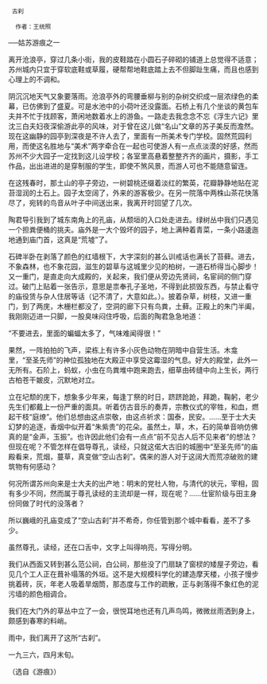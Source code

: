      古刹 

      作者：王统照 

   ──姑苏游痕之一 

   离开沧浪亭，穿过几条小街，我的皮鞋踏在小圆石子碎砌的铺道上总觉得不适意；苏州城内只宜于穿软底鞋或草履，硬帮帮地鞋底踏上去不但脚趾生痛，而且也感到心理上的不调和。 

   阴沉沉地天气又象要落雨。沧浪亭外的弯腰垂柳与别的杂树交织成一层浓绿色的柔幕，已仿佛到了盛夏。可是水池中的小荷叶还没露面。石桥上有几个坐谈的黄包车夫并不忙于找顾客，萧闲地数着水上的游鱼。一路走去我念念不忘《浮生六记》里沈三白夫妇夜深偷游此亭的风味，对于曾在这儿做“名山”文章的苏子美反而澹然。现在这幽静的园亭到深夜是不许人去了，里面有一所美术专门学校。固然荒园利用，而使这名胜地与“美术”两字牵合在一起也可使游人有一点点淡漠的好感，然而苏州不少大园子一定找到这儿设学校；各室里高悬着整整齐齐的画片，摄影，手工作品，出出进进的是穿制服的学生，即使不煞风景，而游人可也不能随意留连。 

   在这残春时，那土山的亭子旁边，一树碧桃还缀着淡红的繁英，花瓣静静地贴在泥苔湿润的土石上。园子太空阔了，外来的游客极少。在另一院落中两株山茶花快落尽了，宛转的鸟音从叶子中间送出来，我离开时回望了几次。 

   陶君导引我到了城东南角上的孔庙，从颓垣的入口处走进去。绿树丛中我们只遇见一个担粪便桶的挑夫。庙外是一大个毁坏的园子，地上满种着青菜，一条小路逶迤地通到庙门首，这真是“荒墟”了。 

   石碑半卧在剥落了颜色的红墙根下，大字深刻的甚么训戒话也满长了苔藓。进去，不象森林，也不象花园，滋生的碧草与这城里少见的柏树，一道石桥得当心脚步！又一重门，是直走向大成殿的，关起来，我们便从旁边先贤祠，名宦祠的侧门穿过。破门上贴着一张告示，意思是祟奉孔子圣地，不得到此损毁东西，与禁止看守的庙役赁与杂人住居等话（记不清了，大意如此。）。披着杂草，树枝，又进一重门，到了两庑，木栅栏都没了，空洞的廊下只有鸟粪，土藓。正殿上的朱门半阖，我刚刚迈进一只脚，一股臭味闷住呼吸，后面的陶君急急地道： 

   “不要进去，里面的蝙蝠太多了，气味难闻得很！” 

   果然，一阵拍拍的飞声，梁栋上有许多小灰色动物在阴暗中自营生活。木龛里，“至圣先师”的神位孤独地在大殿正中享受这霉湿的气息。好大的殿堂，此外一无所有。石阶上，蚂蚁，小虫在鸟粪堆中跑来跑去，细草由砖缝中向上生长，两行古柏苍干皴皮，沉默地对立。 

   立在圮颓的庑下，想象多少年来，每逢丁祭的时日，跻跻跄跄，拜跪，鞠躬，老少先生们都戴上一份严重的面具。听着仿古音乐的奏弄，宗教仪式的宰牲，和血，燃起干枝“庭燎”。他们总想由这点崇敬，由这点祈求：国泰，民安。……至于士大夫幻梦的追逐，香烟中似开着“朱紫贵”的花朵。虽然土，草，木，石的简单音响仿佛真的是“金声，玉振”。也许因此他们会有一点点“前不见古人后不见来者”的想法？但现在呢？不管怎样在倡导尊孔，读经，只就这偌大古旧的城圈中“至圣先师”的庙殿看来，荒烟，蔓草，真变做“空山古刹”。偶来的游人对于这阔大而荒凉破败的建筑物有何感动？ 

   何况所谓苏州向来是士大夫的出产地：明末的党社人物，与清代的状元，宰相，固有多少不同，然而属于尊孔读经的主流却是一样，现在呢？……仕宦阶级与田主身份同做了时代的没落者？ 

   所以巍峨的孔庙变成了“空山古刹”并不希奇，你任管到那个城中看看，差不了多少。 

   虽然尊孔，读经，还在口舌中，文字上叫得响亮，写得分明。 

   我们从西面又转到甚么范公祠，白公祠，那些没了门扇缺了窗棂的矮屋子旁边，看见几个工人正在葺补塌落的外垣。这不是大规模科学化的建造摩天楼，小孩子慢步挑着砖，灰，年老人吸着旱烟筒，那态度与工作的疏散，正与剥落得不象红色的泥污墙的颜色相调合。 

   我们在大门外的草丛中立了一会，很悦耳地也还有几声鸟鸣，微微丝雨洒到身上，颇感到春寒的料峭。 

   雨中，我们离开了这所“古刹”。 

   一九三六，四月末旬。 

   （选自《游痕》） 

